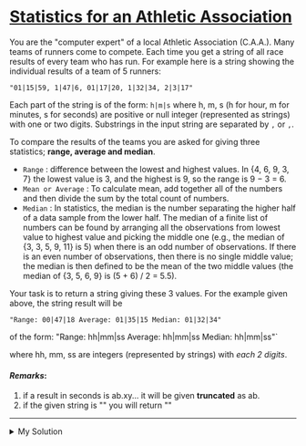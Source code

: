 # [Statistics for an Athletic Association](https://www.codewars.com/kata/55b3425df71c1201a800009c)

You are the "computer expert" of a local Athletic Association (C.A.A.). Many teams of runners come to compete. Each time
you get a string of all race results of every team who has run. For example here is a string showing the individual
results of a team of 5 runners:

`"01|15|59, 1|47|6, 01|17|20, 1|32|34, 2|3|17"`

Each part of the string is of the form: `h|m|s` where h, m, s (h for hour, m for minutes, s for seconds) are positive or
null integer (represented as strings) with one or two digits. Substrings in the input string are separated by `,` or
`,`.

To compare the results of the teams you are asked for giving three statistics; **range, average and median**.

- `Range` : difference between the lowest and highest values. In {4, 6, 9, 3, 7} the lowest value is 3, and the highest
  is 9, so the range is 9 − 3 = 6.
- `Mean or Average` : To calculate mean, add together all of the numbers and then divide the sum by the total count of
  numbers.
- `Median` : In statistics, the median is the number separating the higher half of a data sample from the lower half.
  The median of a finite list of numbers can be found by arranging all the observations from lowest value to highest
  value and picking the middle one (e.g., the median of {3, 3, 5, 9, 11} is 5) when there is an odd number of
  observations. If there is an even number of observations, then there is no single middle value; the median is then
  defined to be the mean of the two middle values (the median of {3, 5, 6, 9} is (5 + 6) / 2 = 5.5).

Your task is to return a string giving these 3 values. For the example given above, the string result will be

`"Range: 00|47|18 Average: 01|35|15 Median: 01|32|34"`

of the form: "Range: hh|mm|ss Average: hh|mm|ss Median: hh|mm|ss"\`

where hh, mm, ss are integers (represented by strings) with _each 2 digits_.

#### _Remarks_:

1. if a result in seconds is ab.xy... it will be given **truncated** as ab.
2. if the given string is "" you will return ""

---

<details><summary>My Solution</summary>

```js
function stat(strg) {
  if (!strg) return "";
  let range = "";
  let average = "";
  let median = "";
  const times = [];

  strg.split(", ").forEach((t) => {
    const [hours, minutes, seconds] = t.split("|").map(Number);
    times.push(hours * 3600 + minutes * 60 + seconds);
  });

  times.sort((a, b) => a - b);

  range = Math.max(...times) - Math.min(...times);
  average = Math.floor(
    times.reduce((total, cur) => total + cur, 0) / times.length,
  );
  median =
    times.length % 2
      ? times[(times.length - 1) / 2]
      : Math.floor((times[times.length / 2 - 1] + times[times.length / 2]) / 2);

  return `Range: ${convertToTimeString(range)} Average: ${convertToTimeString(average)} Median: ${convertToTimeString(
    median,
  )}`;
}

function convertToTimeString(totalSeconds) {
  const hours = Math.floor(totalSeconds / 3600);
  const minutes = Math.floor((totalSeconds % 3600) / 60);
  const seconds = totalSeconds % 60;

  const formattedHours = String(hours).padStart(2, "0");
  const formattedMinutes = String(minutes).padStart(2, "0");
  const formattedSeconds = String(seconds).padStart(2, "0");

  return `${formattedHours}|${formattedMinutes}|${formattedSeconds}`;
}
```

</details>
